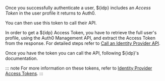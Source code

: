 Once you successfully authenticate a user, ${idp} includes an <dfn data-key="access-token">Access Token</dfn> in the user profile it returns to Auth0. 

You can then use this token to call their API.

In order to get a ${idp} Access Token, you have to retrieve the full user's profile, using the Auth0 Management API, and extract the Access Token from the response. For detailed steps refer to [Call an Identity Provider API](/connections/calling-an-external-idp-api).

Once you have the token you can call the API, following ${idp}'s documentation.

::: note
For more information on these tokens, refer to [Identity Provider Access Tokens](/tokens/idp).
:::